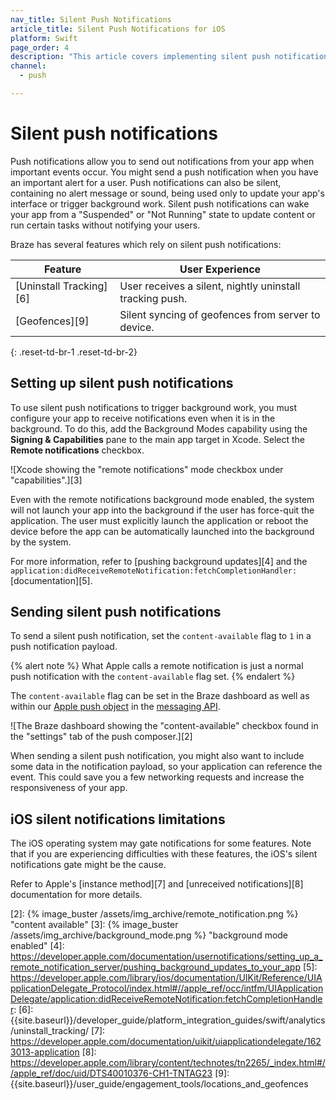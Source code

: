 ```yaml
---
nav_title: Silent Push Notifications
article_title: Silent Push Notifications for iOS
platform: Swift
page_order: 4
description: "This article covers implementing silent push notifications in your Swift application."
channel:
  - push

---
```


# Silent push notifications

Push notifications allow you to send out notifications from your app when important events occur. You might send a push notification when you have an important alert for a user. Push notifications can also be silent, containing no alert message or sound, being used only to update your app's interface or trigger background work. Silent push notifications can wake your app from a "Suspended" or "Not Running" state to update content or run certain tasks without notifying your users.

Braze has several features which rely on silent push notifications:

|Feature|User Experience|
|---|---|
|[Uninstall Tracking][6] | User receives a silent, nightly uninstall tracking push.|
|[Geofences][9] | Silent syncing of geofences from server to device.|
{: .reset-td-br-1 .reset-td-br-2}

## Setting up silent push notifications

To use silent push notifications to trigger background work, you must configure your app to receive notifications even when it is in the background. To do this, add the Background Modes capability using the **Signing & Capabilities** pane to the main app target in Xcode. Select the **Remote notifications** checkbox.

![Xcode showing the "remote notifications" mode checkbox under "capabilities".][3]

Even with the remote notifications background mode enabled, the system will not launch your app into the background if the user has force-quit the application. The user must explicitly launch the application or reboot the device before the app can be automatically launched into the background by the system.

For more information, refer to [pushing background updates][4] and the `application:didReceiveRemoteNotification:fetchCompletionHandler:` [documentation][5].

## Sending silent push notifications

To send a silent push notification, set the `content-available` flag to `1` in a push notification payload. 

{% alert note %}
What Apple calls a remote notification is just a normal push notification with the `content-available` flag set.
{% endalert %}

The `content-available` flag can be set in the Braze dashboard as well as within our [Apple push object]({{site.baseurl}}/api/objects_filters/messaging/apple_object/) in the [messaging API][1].

![The Braze dashboard showing the "content-available" checkbox found in the "settings" tab of the push composer.][2]

When sending a silent push notification, you might also want to include some data in the notification payload, so your application can reference the event. This could save you a few networking requests and increase the responsiveness of your app.

## iOS silent notifications limitations

The iOS operating system may gate notifications for some features. Note that if you are experiencing difficulties with these features, the iOS's silent notifications gate might be the cause.

Refer to Apple's [instance method][7] and [unreceived notifications][8] documentation for more details.

[1]: {{site.baseurl}}/api/endpoints/messaging/
[2]: {% image_buster /assets/img_archive/remote_notification.png %} "content available"
[3]: {% image_buster /assets/img_archive/background_mode.png %} "background mode enabled"
[4]: https://developer.apple.com/documentation/usernotifications/setting_up_a_remote_notification_server/pushing_background_updates_to_your_app
[5]: https://developer.apple.com/library/ios/documentation/UIKit/Reference/UIApplicationDelegate_Protocol/index.html#//apple_ref/occ/intfm/UIApplicationDelegate/application:didReceiveRemoteNotification:fetchCompletionHandler:
[6]: {{site.baseurl}}/developer_guide/platform_integration_guides/swift/analytics/uninstall_tracking/
[7]: https://developer.apple.com/documentation/uikit/uiapplicationdelegate/1623013-application
[8]: https://developer.apple.com/library/content/technotes/tn2265/_index.html#//apple_ref/doc/uid/DTS40010376-CH1-TNTAG23
[9]: {{site.baseurl}}/user_guide/engagement_tools/locations_and_geofences